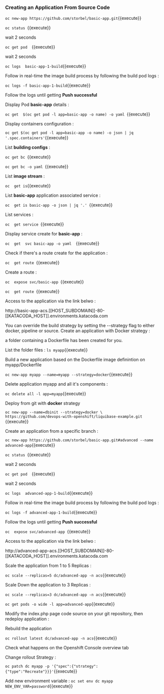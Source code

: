 ### Creating an Application From Source Code

`oc new-app https://github.com/storbel/basic-app.git`{{execute}}

`oc status `{{execute}}

wait 2 seconds

`oc get pod  `{{execute}}

wait 2 seconds

`oc logs  basic-app-1-build`{{execute}}

Follow in real-time the image build process by following the build pod logs :


`oc logs -f basic-app-1-build`{{execute}}

Follow the logs until getting **Push successful**



Display Pod **basic-app** details :

`oc get  $(oc get pod -l app=basic-app -o name) -o yaml `{{execute}}


Display containers configuration :

`oc get $(oc get pod -l app=basic-app -o name) -o json | jq '.spec.containers'`{{execute}}

List **building configs** :

`oc get bc `{{execute}}

`oc get bc -o yaml `{{execute}}

List **image stream** :

`oc  get is`{{execute}}

List **basic-app** application associated service :

`oc  get is basic-app -o json | jq '.' `{{execute}}


List services :

`oc  get service `{{execute}}

Display service create for **basic-app** :

`oc  get  svc basic-app -o yaml  `{{execute}}

Check if there's a route create for the application :

`oc  get route `{{execute}}

Create a route :

`oc  expose svc/basic-app `{{execute}}




`oc  get route `{{execute}}

Access to the application via the link belwo :


http://basic-app-acs.[[HOST_SUBDOMAIN]]-80-[[KATACODA_HOST]].environments.katacoda.com


You can override the build strategy by setting the --strategy flag to either docker, pipeline or source.
Create an application with Docker strategy :


a folder containing a Dockerfile has been created for you.

List the folder files :
`ls myapp`{{execute}}

Build a new application based on the Dockerfile image definintion on myapp/Dockerfile

`oc new-app myapp --name=myapp --strategy=docker`{{execute}}

Delete application myapp and all it's components :

`oc delete all -l app=myapp`{{execute}}

Deploy from git with **docker** strategy

`oc new-app --name=dbinit --strategy=docker \
 https://github.com/devops-with-openshift/liquibase-example.git `{{execute}}
 
 
Create an application from a specific branch :

`oc new-app https://github.com/storbel/basic-app.git#advanced --name advanced-app`{{execute}}

`oc status `{{execute}}

wait 2 seconds

`oc get pod  `{{execute}}

wait 2 seconds

`oc logs  advanced-app-1-build`{{execute}}

Follow in real-time the image build process by following the build pod logs :


`oc logs -f advanced-app-1-build`{{execute}}

Follow the logs until getting **Push successful**

`oc  expose svc/advanced-app `{{execute}}

Access to the application via the link belwo :

http://advanced-app-acs.[[HOST_SUBDOMAIN]]-80-[[KATACODA_HOST]].environments.katacoda.com


Scale the application from 1 to 5 Replicas :


`oc scale --replicas=5 dc/advanced-app -n acs`{{execute}}


Scale Down the application to 3 Replicas :

`oc scale --replicas=3 dc/advanced-app -n acs`{{execute}}


`oc get pods -o wide -l app=advanced-app`{{execute}}

Modify the index.php page code source on  your git repository, then redeploy application :


Rebuild the application

`oc rollout latest dc/advanced-app -n acs`{{execute}}

Check what happens on the Openshift Console overview tab

Change rollout Strategy :

`oc patch dc myapp -p '{"spec":{"strategy":{"type":"Recreate"}}}'`{{execute}}

Add new environment variable : 
`oc set env dc myapp NEW_ENV_VAR=password`{{execute}}

